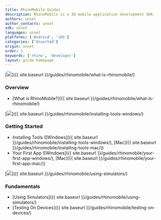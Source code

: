 ```yaml
---
title: RhinoMobile Guides
description: RhinoMobile is a 3D mobile application development SDK.
authors: unset
author_contacts: unset
sdk: unset
languages: unset
platforms: ['Android', 'iOS']
categories: ['Unsorted']
origin: unset
order: 1
keywords: ['rhino', 'developer']
layout: guide-homepage
---
```


<!--the .snagit project for this image can be found next to the image -->
[<img src="{{ site.baseurl }}/images/rhinomobile-guides-col1.png">]({{ site.baseurl }}/guides/rhinomobile/what-is-rhinomobile/)

### Overview

- [What is RhinoMobile?]({{ site.baseurl }}/guides/rhinomobile/what-is-rhinomobile/)

<!--column-->

<!--the .snagit project for this image can be found next to the image -->
[<img src="{{ site.baseurl }}/images/rhinomobile-guides-col2.png">]({{ site.baseurl }}/guides/rhinomobile/installing-tools-windows/)

### Getting Started

- Installing Tools ([Windows]({{ site.baseurl }}/guides/rhinomobile/installing-tools-windows/), [Mac]({{ site.baseurl }}/guides/rhinomobile/installing-tools-mac/))
- Your First App ([Windows]({{ site.baseurl }}/guides/rhinomobile/your-first-app-windows/), [Mac]({{ site.baseurl }}/guides/rhinomobile/your-first-app-mac/))

<!--column-->

<!--the .snagit project for this image can be found next to the image -->
[<img src="{{ site.baseurl }}/images/rhinomobile-guides-col3.png">]({{ site.baseurl }}/guides/rhinomobile/using-simulators/)

### Fundamentals

- [Using Simulators]({{ site.baseurl }}/guides/rhinomobile/using-simulators/)
- [Testing On Devices]({{ site.baseurl }}/guides/rhinomobile/testing-on-devices/)
